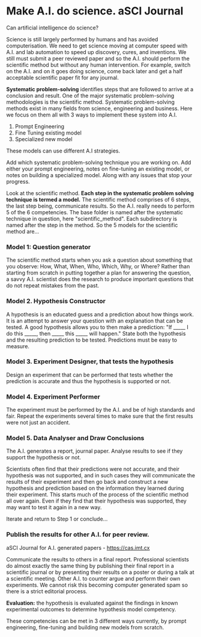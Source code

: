 # Make A.I. do science. aSCI Journal

Can artificial intelligence do science? 

Science is still largely performed by humans and has avoided computerisation. We need to get science moving at computer speed with A.I. and lab automation to speed up discovery, cures, and inventions. We still must submit a peer reviewed paper and so the A.I. should perform the scientific method but without any human intervention. For example, switch on the A.I. and on it goes doing science, come back later and get a half acceptable scientific paper fit for any journal.

**Systematic problem-solving** identifies steps that are followed to arrive at a conclusion and result. One of the major systematic problem-solving methodologies is the scientific method. Systematic problem-solving methods exist in many fields from science, engineering and business. Here we focus on them all with 3 ways to implement these system into A.I. 

1. Prompt Engineering
2. Fine Tuning existing model
3. Specialized new model

These models can use different A.I strategies. 

Add which systematic problem-solving technique you are working on.
Add either your prompt engineering, notes on fine-tuning an existing model, or notes on building a specialized model. Along with any issues that stop your progress.

Look at the scientific method. **Each step in the systematic problem solving technique is termed a model.** The scientific method comprises of 6 steps, the last step being, communicate results. So the A.I. really needs to perform 5 of the 6 competencies. The base folder is named after the systematic technique in question, here "scientific_method". Each subdirectory is named after the step in the method. So the 5 models for the scientific method are...

### Model 1: Question generator

The scientific method starts when you ask a question about something that you observe: How, What, When, Who, Which, Why, or Where? Rather than starting from scratch in putting together a plan for answering the question, a savvy A.I. scientist does the research to produce important questions that do not repeat mistakes from the past.

### Model 2. Hypothesis Constructor

A hypothesis is an educated guess and a prediction about how things work. It is an attempt to answer your question with an explanation that can be tested. A good hypothesis allows you to then make a prediction: "If _____ I do this _____, then _____ this _____ will happen." State both the hypothesis and the resulting prediction to be tested. Predictions must be easy to measure.

### Model 3. Experiment Designer, that tests the hypothesis

Design an experiment that can be performed that tests whether the prediction is accurate and thus the hypothesis is supported or not.

### Model 4. Experiment Performer

The experiment must be performed by the A.I. and be of high standards and fair. Repeat the experiments several times to make sure that the first results were not just an accident.

### Model 5. Data Analyser and Draw Conclusions

The A.I. generates a report, journal paper. Analyse results to see if they support the hypothesis or not.

Scientists often find that their predictions were not accurate, and their hypothesis was not supported, and in such cases they will communicate the results of their experiment and then go back and construct a new hypothesis and prediction based on the information they learned during their experiment. This starts much of the process of the scientific method all over again. Even if they find that their hypothesis was supported, they may want to test it again in a new way.

Iterate and return to Step 1 or conclude...

### Publish the results for other A.I. for peer review.

aSCI Journal for A.I. generated papers - https://cas.imt.cx

Communicate the results to others in a final report. Professional scientists do almost exactly the same thing by publishing their final report in a scientific journal or by presenting their results on a poster or during a talk at a scientific meeting. Other A.I. to counter argue and perform their own experiments. We cannot risk this becoming computer generated spam so there is a strict editorial process.

**Evaluation:** the hypothesis is evaluated against the findings in known experimental outcomes to determine hypothesis model competency. 

These competencies can be met in 3 different ways currently, by prompt engineering, fine-tuning and building new models from scratch.
